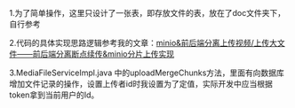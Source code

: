 1.为了简单操作，这里只设计了一张表，即存放文件的表，放在了doc文件夹下，自行参考

2.代码的具体实现思路逻辑参考我的文章：[minio&前后端分离上传视频/上传大文件——前后端分离断点续传&minio分片上传实现](https://blog.csdn.net/qq_62982856/article/details/129002288)

3.MediaFileServiceImpl.java 中的uploadMergeChunks方法，里面有向数据库增加文件记录的操作，设置上传者id时我设置为了定值，实际开发中应当根据token拿到当前用户的Id。